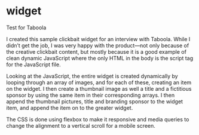 # widget
Test for Taboola

I created this sample clickbait widget for an interview with Taboola. While I didn’t get the job, I was very happy with the product—not only because of the creative clickbait content, but mostly because it is a good example of clean dynamic JavaScript where the only HTML in the body is the script tag for the JavaScript file. 

Looking at the JavaScript, the entire widget is created dynamically by looping through an array of images, and for each of these, creating an item on the widget. I then create a thumbnail image as well a title and a fictitious sponsor by using the same item in their corresponding arrays. I then append the thumbnail pictures, title and branding sponsor to the widget item, and append the item on to the greater widget. 

The CSS is done using flexbox to make it responsive and media queries to change the alignment to a vertical scroll for a mobile screen. 
